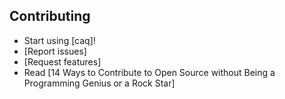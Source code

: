 Contributing
------------

 + Start using [caq]!
 + [Report issues]
 + [Request features]
 + Read [14 Ways to Contribute to Open Source without Being a Programming Genius or a Rock Star]

